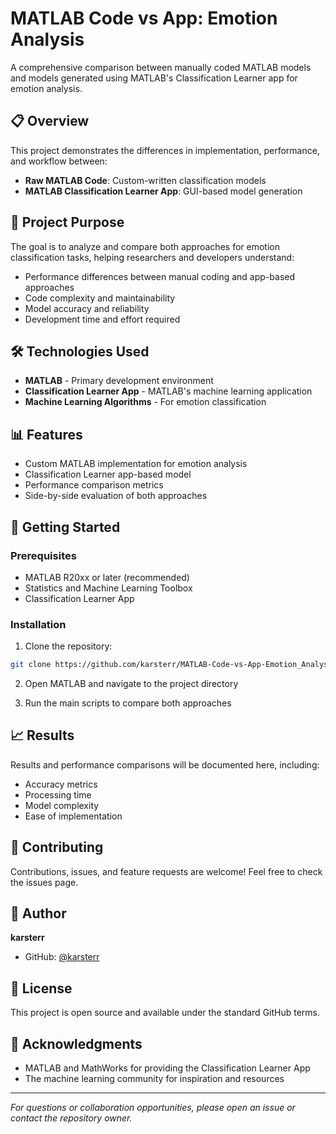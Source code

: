 # MATLAB Code vs App: Emotion Analysis

A comprehensive comparison between manually coded MATLAB models and models generated using MATLAB's Classification Learner app for emotion analysis.

## 📋 Overview

This project demonstrates the differences in implementation, performance, and workflow between:
- **Raw MATLAB Code**: Custom-written classification models
- **MATLAB Classification Learner App**: GUI-based model generation

## 🎯 Project Purpose

The goal is to analyze and compare both approaches for emotion classification tasks, helping researchers and developers understand:
- Performance differences between manual coding and app-based approaches
- Code complexity and maintainability
- Model accuracy and reliability
- Development time and effort required

## 🛠️ Technologies Used

- **MATLAB** - Primary development environment
- **Classification Learner App** - MATLAB's machine learning application
- **Machine Learning Algorithms** - For emotion classification

## 📊 Features

- Custom MATLAB implementation for emotion analysis
- Classification Learner app-based model
- Performance comparison metrics
- Side-by-side evaluation of both approaches

## 🚀 Getting Started

### Prerequisites

- MATLAB R20xx or later (recommended)
- Statistics and Machine Learning Toolbox
- Classification Learner App

### Installation

1. Clone the repository:
```bash
git clone https://github.com/karsterr/MATLAB-Code-vs-App-Emotion_Analysis.git
```

2. Open MATLAB and navigate to the project directory

3. Run the main scripts to compare both approaches

## 📈 Results

Results and performance comparisons will be documented here, including:
- Accuracy metrics
- Processing time
- Model complexity
- Ease of implementation

## 🤝 Contributing

Contributions, issues, and feature requests are welcome! Feel free to check the issues page.

## 👤 Author

**karsterr**
- GitHub: [@karsterr](https://github.com/karsterr)

## 📝 License

This project is open source and available under the standard GitHub terms.

## 🙏 Acknowledgments

- MATLAB and MathWorks for providing the Classification Learner App
- The machine learning community for inspiration and resources

---

*For questions or collaboration opportunities, please open an issue or contact the repository owner.*
